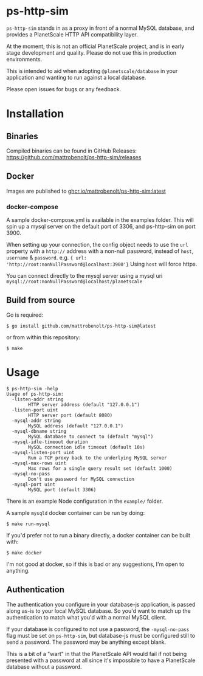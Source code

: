 # ps-http-sim

`ps-http-sim` stands in as a proxy in front of a normal MySQL database, and provides a PlanetScale HTTP API compatibility layer.

At the moment, this is not an official PlanetScale project, and is in early stage development and quality. Please do not use this in production environments.

This is intended to aid when adopting `@planetscale/database` in your application and wanting to run against a local database.

Please open issues for bugs or any feedback.

# Installation

## Binaries

Compiled binaries can be found in GitHub Releases: https://github.com/mattrobenolt/ps-http-sim/releases

## Docker

Images are published to [ghcr.io/mattrobenolt/ps-http-sim:latest](https://github.com/mattrobenolt/ps-http-sim/pkgs/container/ps-http-sim)

### docker-compose
A sample docker-compose.yml is available in the examples folder.
This will spin up a mysql server on the default port of 3306, and ps-http-sim on port 3900.

When setting up your connection, the config object needs to use the `url` property with a `http://` address with a non-null password, instead of `host`, `username` & `password`.
e.g. `{ url: 'http://root:nonNullPassword@localhost:3900'}`
Using `host` will force https.

You can connect directly to the mysql server using a mysql uri
`mysql://root:nonNullPassword@localhost/planetscale`

## Build from source

Go is required:

```
$ go install github.com/mattrobenolt/ps-http-sim@latest
```

or from within this repository:

```
$ make
```

# Usage

```
$ ps-http-sim -help
Usage of ps-http-sim:
  -listen-addr string
        HTTP server address (default "127.0.0.1")
  -listen-port uint
        HTTP server port (default 8080)
  -mysql-addr string
        MySQL address (default "127.0.0.1")
  -mysql-dbname string
        MySQL database to connect to (default "mysql")
  -mysql-idle-timeout duration
        MySQL connection idle timeout (default 10s)
  -mysql-listen-port uint
        Run a TCP proxy back to the underlying MySQL server
  -mysql-max-rows uint
        Max rows for a single query result set (default 1000)
  -mysql-no-pass
        Don't use password for MySQL connection
  -mysql-port uint
        MySQL port (default 3306)
```

There is an example Node configuration in the `example/` folder.

A sample `mysqld` docker container can be run by doing:

```
$ make run-mysql
```

If you'd prefer not to run a binary directly, a docker container can be built with:

```
$ make docker
```

I'm not good at docker, so if this is bad or any suggestions, I'm open to anything.

## Authentication

The authentication you configure in your database-js application, is passed along as-is to your local MySQL database. So you'd want to match up the authentication to match what you'd with a normal MySQL client.

If your database is configured to not use a password, the `-mysql-no-pass` flag must be set on `ps-http-sim`, but database-js must be configured still to send a password. The password may be anything except blank.

This is a bit of a "wart" in that the PlanetScale API would fail if not being presented with a password at all since it's impossible to have a PlanetScale database without a password.
